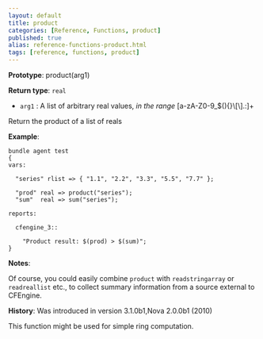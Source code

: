 ```yaml
---
layout: default
title: product
categories: [Reference, Functions, product]
published: true
alias: reference-functions-product.html
tags: [reference, functions, product]
---
```


**Prototype**: product(arg1) 

**Return type**: `real`

* `arg1` : A list of arbitrary real values, *in the range*
[a-zA-Z0-9\_\$(){}\\[\\].:]+

Return the product of a list of reals

**Example**:

```cf3
bundle agent test
{
vars:

  "series" rlist => { "1.1", "2.2", "3.3", "5.5", "7.7" };

  "prod" real => product("series");
  "sum"  real => sum("series");

reports:

  cfengine_3::

    "Product result: $(prod) > $(sum)";
}
```

**Notes**:  
   
 Of course, you could easily combine `product` with `readstringarray` or
`readreallist` etc., to collect summary information from a source
external to CFEngine.

**History**: Was introduced in version 3.1.0b1,Nova 2.0.0b1 (2010)

This function might be used for simple ring computation.
